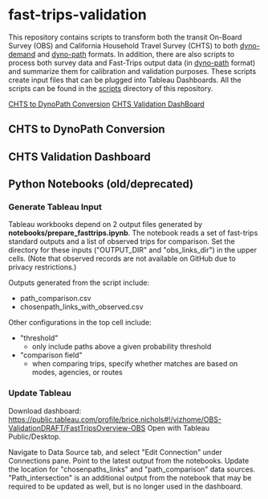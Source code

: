 # fast-trips-validation

This repository contains scripts to transform both the transit On-Board Survey (OBS) and California Household Travel Survey (CHTS) to both [dyno-demand][demand-standard-url] and [dyno-path][dyno-path-url] formats. In addition, there are also scripts to process both survey data and Fast-Trips output data (in [dyno-path][dyno-path-url] format) and summarize them for calibration and validation purposes. These scripts create input files that can be plugged into Tableau Dashboards. All the scripts can be found in the [scripts](scripts/) directory of this repository.

[CHTS to DynoPath Conversion](#chts-to-dynopath-conversion)
[CHTS Validation DashBoard](#chts-validation-dashboard)

## CHTS to DynoPath Conversion

## CHTS Validation Dashboard

## Python Notebooks (old/deprecated)

### Generate Tableau Input

Tableau workbooks depend on 2 output files generated by **notebooks/prepare_fasttrips.ipynb**. The notebook reads a set of fast-trips standard outputs and a list of observed trips for comparison. Set the directory for these inputs ("OUTPUT_DIR" and "obs_links_dir") in the upper cells. (Note that observed records are not available on GitHub due to privacy restrictions.)

Outputs generated from the script include:
- path_comparison.csv
- chosenpath_links_with_observed.csv

Other configurations in the top cell include:
- "threshold"
    - only include paths above a given probability threshold 
- "comparison field"
    - when comparing trips, specify whether matches are based on modes, agencies, or routes

### Update Tableau

Download dashboard: https://public.tableau.com/profile/brice.nichols#!/vizhome/OBS-ValidationDRAFT/FastTripsOverview-OBS
Open with Tableau Public/Desktop.

Navigate to Data Source tab, and select "Edit Connection" under Connections pane. Point to the latest output from the notebooks. 
Update the location for "chosenpaths_links" and "path_comparison" data sources. "Path_intersection" is an additional output from the notebook that may be required to be updated as well, but is no longer used in the dashboard. 

[demand-standard-url]: <https://github.com/osplanning-data-standards/dyno-demand>
[dyno-path-url]: <https://github.com/osplanning-data-standards/dyno-path>
